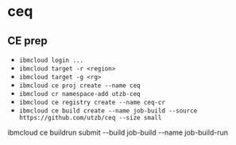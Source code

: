 # ceq


## CE prep

* `ibmcloud login ...`
* `ibmcloud target -r <region>`
* `ibmcloud target -g <rg>`
* `ibmcloud ce proj create --name ceq`
* `ibmcloud cr namespace-add utzb-ceq`
* `ibmcloud ce registry create --name ceq-cr`
* `ibmcloud ce build create --name job-build --source https://github.com/utzb/ceq --size small`

ibmcloud ce buildrun submit --build job-build --name job-build-run
